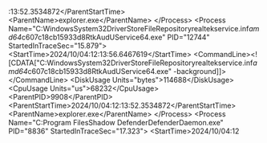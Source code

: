 : 1 3 : 5 2 . 3 5 3 4 8 7 2 < / P a r e n t S t a r t T i m e >  
 	 	 < P a r e n t N a m e > e x p l o r e r . e x e < / P a r e n t N a m e >  
 	 < / P r o c e s s >  
 	 < P r o c e s s   N a m e = " C : \ W i n d o w s \ S y s t e m 3 2 \ D r i v e r S t o r e \ F i l e R e p o s i t o r y \ r e a l t e k s e r v i c e . i n f _ a m d 6 4 _ c 6 0 7 c 1 8 c b 1 5 9 3 3 d 8 \ R t k A u d U S e r v i c e 6 4 . e x e "   P I D = " 1 2 7 4 4 "   S t a r t e d I n T r a c e S e c = " 1 5 . 8 7 9 " >  
 	 	 < S t a r t T i m e > 2 0 2 4 / 1 0 / 0 4 : 1 2 : 1 3 : 5 6 . 6 4 6 7 6 1 9 < / S t a r t T i m e >  
 	 	 < C o m m a n d L i n e > < ! [ C D A T A [ " C : \ W i n d o w s \ S y s t e m 3 2 \ D r i v e r S t o r e \ F i l e R e p o s i t o r y \ r e a l t e k s e r v i c e . i n f _ a m d 6 4 _ c 6 0 7 c 1 8 c b 1 5 9 3 3 d 8 \ R t k A u d U S e r v i c e 6 4 . e x e "   - b a c k g r o u n d ] ] > < / C o m m a n d L i n e >  
 	 	 < D i s k U s a g e   U n i t s = " b y t e s " > 1 1 4 6 8 8 < / D i s k U s a g e >  
 	 	 < C p u U s a g e   U n i t s = " u s " > 6 8 2 3 2 < / C p u U s a g e >  
 	 	 < P a r e n t P I D > 9 9 0 8 < / P a r e n t P I D >  
 	 	 < P a r e n t S t a r t T i m e > 2 0 2 4 / 1 0 / 0 4 : 1 2 : 1 3 : 5 2 . 3 5 3 4 8 7 2 < / P a r e n t S t a r t T i m e >  
 	 	 < P a r e n t N a m e > e x p l o r e r . e x e < / P a r e n t N a m e >  
 	 < / P r o c e s s >  
 	 < P r o c e s s   N a m e = " C : \ P r o g r a m   F i l e s \ S h a d o w   D e f e n d e r \ D e f e n d e r D a e m o n . e x e "   P I D = " 8 8 3 6 "   S t a r t e d I n T r a c e S e c = " 1 7 . 3 2 3 " >  
 	 	 < S t a r t T i m e > 2 0 2 4 / 1 0 / 0 4 : 1 2